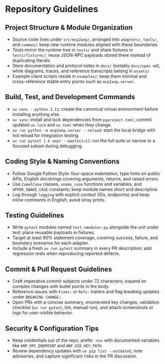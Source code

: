 # Repository Guidelines

## Project Structure & Module Organization
- Source code lives under `src/mcp2anp/`, arranged into `adapters/`, `tools/`, and `common/`; keep new runtime modules aligned with these boundaries.
- Tests mirror the runtime tree in `tests/` and share fixtures in `tests/fixtures/`; reuse JSON-RPC payloads stored there instead of duplicating literals.
- Store documentation and protocol notes in `docs/` (notably `docs/spec.md`), while diagrams, traces, and reference transcripts belong in `assets/`.
- Example client scripts reside in `examples/`; keep them minimal and cross-reference stable entry points such as `mcp2anp.server`.

## Build, Test, and Development Commands
- `uv venv --python 3.11`: create the canonical virtual environment before installing anything else.
- `uv sync`: install and lock dependencies from `pyproject.toml`; commit updated `uv.lock` and `uv.toml` when they change.
- `uv run python -m mcp2anp.server --reload`: start the local bridge with hot reload for integration testing.
- `uv run pytest [-k expr --maxfail=1]`: run the full suite or narrow to a focused subset during debugging.

## Coding Style & Naming Conventions
- Follow Google Python Style: four-space indentation, type hints on public APIs, English docstrings covering arguments, returns, and raised errors.
- Use `CamelCase` classes, `snake_case` functions and variables, and `UPPER_SNAKE_CASE` constants; keep module names short and descriptive.
- Log through `logging` with explicit context (IDs, endpoints) and keep inline comments in English; avoid stray prints.

## Testing Guidelines
- Write `pytest` modules named `test_<module>.py` alongside the unit under test; place reusable payloads in fixtures.
- Target at least 90% statement coverage, covering success, failure, and boundary scenarios for each adapter.
- Include a fresh `uv run pytest` summary in every PR description; add regression tests when reproducing reported defects.

## Commit & Pull Request Guidelines
- Craft imperative commit subjects under 72 characters; expand on complex changes with bullet points in the body.
- Reference issues with `Fixes:` or `Refs:` trailers and flag breaking updates under `BREAKING CHANGE:`.
- Open PRs with a concise summary, enumerated key changes, validation checklist (`uv run pytest`, lint, manual run), and attach screenshots or logs for user-visible behavior.

## Security & Configuration Tips
- Keep credentials out of the repo; prefer `.env` with documented variables like `ANP_RPC_ENDPOINT` and `ANP_DID_KEY_PATH`.
- Review dependency updates with `uv pip list --outdated`, note advisories, and capture significant risks in the PR discussion.
